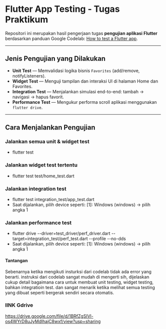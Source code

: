 
#  Flutter App Testing - Tugas Praktikum

Repositori ini merupakan hasil pengerjaan tugas **pengujian aplikasi Flutter** berdasarkan panduan Google Codelab: [How to test a Flutter app](https://codelabs.developers.google.com/codelabs/flutter-app-testing).

---

## Jenis Pengujian yang Dilakukan

- **Unit Test** — Memvalidasi logika bisnis `Favorites` (add/remove, notifyListeners).
- **Widget Test** — Menguji tampilan dan interaksi UI di halaman Home dan Favorites.
- **Integration Test** — Menjalankan simulasi end-to-end: tambah → navigasi → hapus favorit.
- **Performance Test** — Mengukur performa scroll aplikasi menggunakan `flutter drive`.

---

##  Cara Menjalankan Pengujian

###  Jalankan semua unit & widget test
- flutter test

### Jalankan widget test tertentu
- flutter test test/home_test.dart

### Jalankan integration test
- flutter test integration_test/app_test.dart
- Saat dijalankan, pilih device seperti:
[1]: Windows (windows) → pilih angka 1

### Jalankan performance test
- flutter drive --driver=test_driver/perf_driver.dart --target=integration_test/perf_test.dart --profile --no-dds
- Saat dijalankan, pilih device seperti:
[1]: Windows (windows) → pilih angka 1

#### Tantangan
Sebenarnya ketika mengikuti insturksi dari codelab tidak ada error yang berarti. 
instruksi dari codelab sangat mudah di mengerti sih, dijelaskan cukup detail bagaimana cara untuk membuat unit testing, widget testing, bahkan integratioin test. dan sangat menarik ketika melihat semua testing yang dibuat seperti bergerak sendiri secara otomatis.

### lINK Gdrive
https://drive.google.com/file/d/1BRfZgSIVl-os4WYrD8uJyMdIhajC8wxf/view?usp=sharing
